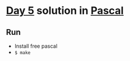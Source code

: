 # [Day 5](https://adventofcode.com/2021/day/5) solution in [Pascal](https://www.freepascal.org/)

## Run

- Install free pascal
- `$ make`
